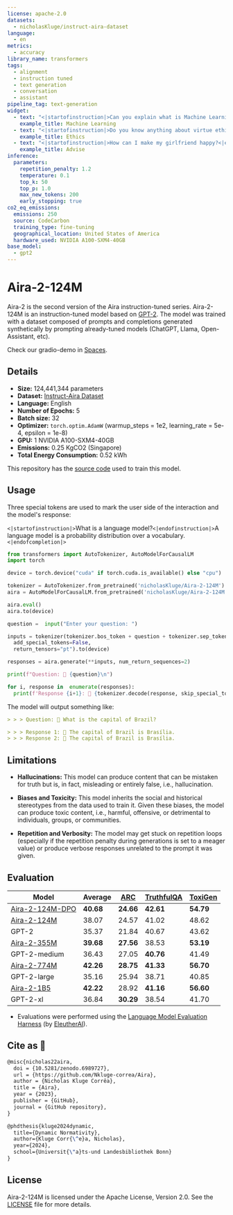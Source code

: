 ```yaml
---
license: apache-2.0
datasets:
  - nicholasKluge/instruct-aira-dataset
language:
  - en
metrics:
  - accuracy
library_name: transformers
tags:
  - alignment
  - instruction tuned
  - text generation
  - conversation
  - assistant
pipeline_tag: text-generation
widget:
  - text: "<|startofinstruction|>Can you explain what is Machine Learning?<|endofinstruction|>"
    example_title: Machine Learning
  - text: "<|startofinstruction|>Do you know anything about virtue ethics?<|endofinstruction|>"
    example_title: Ethics
  - text: "<|startofinstruction|>How can I make my girlfriend happy?<|endofinstruction|>"
    example_title: Advise
inference:
  parameters:
    repetition_penalty: 1.2
    temperature: 0.1
    top_k: 50
    top_p: 1.0
    max_new_tokens: 200
    early_stopping: true
co2_eq_emissions:
  emissions: 250
  source: CodeCarbon
  training_type: fine-tuning
  geographical_location: United States of America
  hardware_used: NVIDIA A100-SXM4-40GB
base_model:
  - gpt2
---
```


# Aira-2-124M

Aira-2 is the second version of the Aira instruction-tuned series. Aira-2-124M is an instruction-tuned model based on [GPT-2](https://huggingface.co/gpt2). The model was trained with a dataset composed of prompts and completions generated synthetically by prompting already-tuned models (ChatGPT, Llama, Open-Assistant, etc).

Check our gradio-demo in [Spaces](https://huggingface.co/spaces/nicholasKluge/Aira-Demo).

## Details

- **Size:** 124,441,344 parameters
- **Dataset:** [Instruct-Aira Dataset](https://huggingface.co/datasets/nicholasKluge/instruct-aira-dataset)
- **Language:** English
- **Number of Epochs:** 5
- **Batch size:** 32
- **Optimizer:** `torch.optim.AdamW` (warmup_steps = 1e2, learning_rate = 5e-4, epsilon = 1e-8)
- **GPU:** 1 NVIDIA A100-SXM4-40GB
- **Emissions:** 0.25 KgCO2 (Singapore)
- **Total Energy Consumption:** 0.52 kWh

This repository has the [source code](https://github.com/Nkluge-correa/Aira) used to train this model.

## Usage

Three special tokens are used to mark the user side of the interaction and the model's response:

`<|startofinstruction|>`What is a language model?`<|endofinstruction|>`A language model is a probability distribution over a vocabulary.`<|endofcompletion|>`

```python
from transformers import AutoTokenizer, AutoModelForCausalLM
import torch

device = torch.device("cuda" if torch.cuda.is_available() else "cpu")

tokenizer = AutoTokenizer.from_pretrained('nicholasKluge/Aira-2-124M')
aira = AutoModelForCausalLM.from_pretrained('nicholasKluge/Aira-2-124M')

aira.eval()
aira.to(device)

question =  input("Enter your question: ")

inputs = tokenizer(tokenizer.bos_token + question + tokenizer.sep_token,
  add_special_tokens=False,
  return_tensors="pt").to(device)

responses = aira.generate(**inputs, num_return_sequences=2)

print(f"Question: 👤 {question}\n")

for i, response in  enumerate(responses):
  print(f'Response {i+1}: 🤖 {tokenizer.decode(response, skip_special_tokens=True).replace(question, "")}')
```

The model will output something like:

```markdown
> > > Question: 👤 What is the capital of Brazil?

> > > Response 1: 🤖 The capital of Brazil is Brasília.
> > > Response 2: 🤖 The capital of Brazil is Brasília.
```

## Limitations

- **Hallucinations:** This model can produce content that can be mistaken for truth but is, in fact, misleading or entirely false, i.e., hallucination.

- **Biases and Toxicity:** This model inherits the social and historical stereotypes from the data used to train it. Given these biases, the model can produce toxic content, i.e., harmful, offensive, or detrimental to individuals, groups, or communities.

- **Repetition and Verbosity:** The model may get stuck on repetition loops (especially if the repetition penalty during generations is set to a meager value) or produce verbose responses unrelated to the prompt it was given.

## Evaluation

| Model                                                                   | Average   | [ARC](https://arxiv.org/abs/1803.05457) | [TruthfulQA](https://arxiv.org/abs/2109.07958) | [ToxiGen](https://arxiv.org/abs/2203.09509) |
| ----------------------------------------------------------------------- | --------- | --------------------------------------- | ---------------------------------------------- | ------------------------------------------- |
| [Aira-2-124M-DPO](https://huggingface.co/nicholasKluge/Aira-2-124M-DPO) | **40.68** | **24.66**                               | **42.61**                                      | **54.79**                                   |
| [Aira-2-124M](https://huggingface.co/nicholasKluge/Aira-2-124M)         | 38.07     | 24.57                                   | 41.02                                          | 48.62                                       |
| GPT-2                                                                   | 35.37     | 21.84                                   | 40.67                                          | 43.62                                       |
| [Aira-2-355M](https://huggingface.co/nicholasKluge/Aira-2-355M)         | **39.68** | **27.56**                               | 38.53                                          | **53.19**                                   |
| GPT-2-medium                                                            | 36.43     | 27.05                                   | **40.76**                                      | 41.49                                       |
| [Aira-2-774M](https://huggingface.co/nicholasKluge/Aira-2-774M)         | **42.26** | **28.75**                               | **41.33**                                      | **56.70**                                   |
| GPT-2-large                                                             | 35.16     | 25.94                                   | 38.71                                          | 40.85                                       |
| [Aira-2-1B5](https://huggingface.co/nicholasKluge/Aira-2-1B5)           | **42.22** | 28.92                                   | **41.16**                                      | **56.60**                                   |
| GPT-2-xl                                                                | 36.84     | **30.29**                               | 38.54                                          | 41.70                                       |

- Evaluations were performed using the [Language Model Evaluation Harness](https://github.com/EleutherAI/lm-evaluation-harness) (by [EleutherAI](https://www.eleuther.ai/)).

## Cite as 🤗

```latex
@misc{nicholas22aira,
  doi = {10.5281/zenodo.6989727},
  url = {https://github.com/Nkluge-correa/Aira},
  author = {Nicholas Kluge Corrêa},
  title = {Aira},
  year = {2023},
  publisher = {GitHub},
  journal = {GitHub repository},
}

@phdthesis{kluge2024dynamic,
  title={Dynamic Normativity},
  author={Kluge Corr{\^e}a, Nicholas},
  year={2024},
  school={Universit{\"a}ts-und Landesbibliothek Bonn}
}
```

## License

Aira-2-124M is licensed under the Apache License, Version 2.0. See the [LICENSE](../../LICENSE) file for more details.
